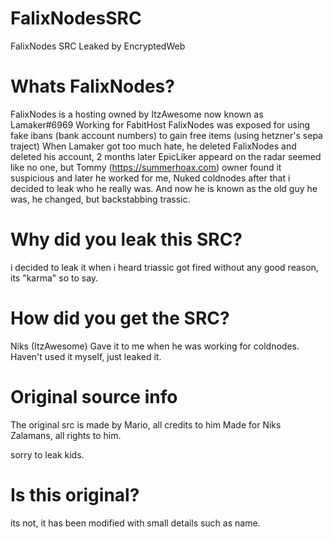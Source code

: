 # FalixNodesSRC
 FalixNodes SRC Leaked by EncryptedWeb

# Whats FalixNodes?
  FalixNodes is a hosting owned by ItzAwesome now known as Lamaker#6969 Working for FabitHost
  FalixNodes was exposed for using fake ibans (bank account numbers) to gain free items (using hetzner's sepa traject)
  When Lamaker got too much hate, he deleted FalixNodes and deleted his account, 2 months later EpicLiker appeard on the radar
  seemed like no one, but Tommy (https://summerhoax.com) owner found it suspicious and later he worked for me, Nuked coldnodes
  after that i decided to leak who he really was. And now he is known as the old guy he was, he changed, but backstabbing trassic.

# Why did you leak this SRC?
  i decided to leak it when i heard triassic got fired without any good reason, its "karma" so to say.
 
# How did you get the SRC?
  Niks (ItzAwesome) Gave it to me when he was working for coldnodes.
  Haven't used it myself, just leaked it.
 
# Original source info
  The original src is made by Mario, all credits to him
  Made for Niks Zalamans, all rights to him.
  
  sorry to leak kids.
  
# Is this original?
  its not, it has been modified with small details such as name.
  